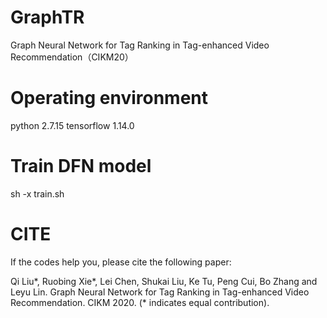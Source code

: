 # GraphTR
Graph Neural Network for Tag Ranking in Tag-enhanced Video Recommendation（CIKM20）
# Operating environment
python 2.7.15 tensorflow 1.14.0
# Train DFN model
sh -x train.sh
# CITE
If the codes help you, please cite the following paper:

Qi Liu*, Ruobing Xie*, Lei Chen, Shukai Liu, Ke Tu, Peng Cui, Bo Zhang and Leyu Lin. Graph Neural Network for Tag Ranking in Tag-enhanced Video Recommendation. CIKM 2020. (* indicates equal contribution).
